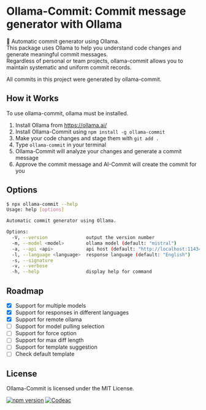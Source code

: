 # **Ollama-Commit: Commit message generator with Ollama**

🚀 Automatic commit generator using Ollama.  
This package uses Ollama to help you understand code changes and generate meaningful commit messages.  
Regardless of personal or team projects, ollama-commit allows you to maintain systematic and uniform commit records.

All commits in this project were generated by ollama-commit.

## How it Works

To use ollama-commit, ollama must be installed.

1. Install Ollama from <https://ollama.ai/>  
2. Install Ollama-Commit using `npm install -g ollama-commit`
3. Make your code changes and stage them with `git add .`
4. Type `ollama-commit` in your terminal
5. Ollama-Commit will analyze your changes and generate a commit message
6. Approve the commit message and AI-Commit will create the commit for you

## Options

```bash
$ npx ollama-commit --help
Usage: help [options]

Automatic commit generator using Ollama.

Options:
  -V, --version              output the version number
  -m, --model <model>        ollama model (default: "mistral")
  -a, --api <api>            api host (default: "http://localhost:11434")
  -l, --language <language>  response language (default: "English")
  -s, --signature
  -v, --verbose
  -h, --help                 display help for command
```

## Roadmap

- [x] Support for multiple models
- [x] Support for responses in different languages
- [x] Support for remote ollama
- [ ] Support for model pulling selection
- [ ] Support for force option
- [ ] Support for max diff length
- [ ] Support for template suggestion
- [ ] Check default template

## License

Ollama-Commit is licensed under the MIT License.

[![npm version](https://badge.fury.io/js/ollama-commit.svg)](https://badge.fury.io/js/ollama-commit)
[![Codeac](https://static.codeac.io/badges/2-733989087.svg "Codeac")](https://app.codeac.io/github/clianor/ollama-commit)
